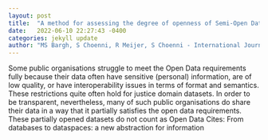 ```yaml
---
layout: post
title:  "A method for assessing the degree of openness of Semi-Open Data initiatives: applied to the justice domain"
date:   2022-06-10 22:27:43 -0400
categories: jekyll update
author: "MS Bargh, S Choenni, R Meijer, S Choenni - International Journal of Electronic , 2022"
---
```

Some public organisations struggle to meet the Open Data requirements fully because their data often have sensitive (personal) information, are of low quality, or have interoperability issues in terms of format and semantics. These restrictions quite often hold for justice domain datasets. In order to be transparent, nevertheless, many of such public organisations do share their data in a way that it partially satisfies the open data requirements. These partially opened datasets do not count as Open Data  Cites: From databases to dataspaces: a new abstraction for information